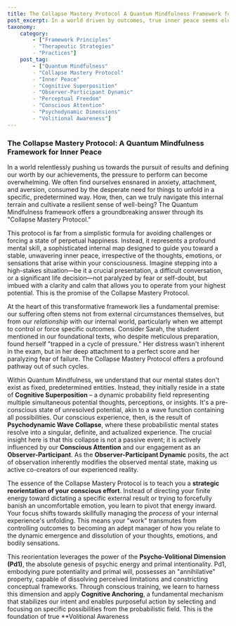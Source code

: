 ```yaml
---
title: The Collapse Mastery Protocol A Quantum Mindfulness Framework for Inner Peace
post_excerpt: In a world driven by outcomes, true inner peace seems elusive. The Quantum Mindfulness framework introduces the "Collapse Mastery Protocol," a revolutionary approach to navigating internal experience. This protocol teaches us to strategically reorient our conscious effort, transforming our relationship with thoughts and feelings to cultivate profound, stable calm regardless of external circumstances.
taxonomy:
    category:
        - ["Framework Principles"
        - "Therapeutic Strategies"
        - "Practices"]
    post_tag:
        - ["Quantum Mindfulness"
        - "Collapse Mastery Protocol"
        - "Inner Peace"
        - "Cognitive Superposition"
        - "Observer-Participant Dynamic"
        - "Perceptual Freedom"
        - "Conscious Attention"
        - "Psychodynamic Dimensions"
        - "Volitional Awareness"]
---
```

### The Collapse Mastery Protocol: A Quantum Mindfulness Framework for Inner Peace

In a world relentlessly pushing us towards the pursuit of results and defining our worth by our achievements, the pressure to perform can become overwhelming. We often find ourselves ensnared in anxiety, attachment, and aversion, consumed by the desperate need for things to unfold in a specific, predetermined way. How, then, can we truly navigate this internal terrain and cultivate a resilient sense of well-being? The Quantum Mindfulness framework offers a groundbreaking answer through its "Collapse Mastery Protocol."

This protocol is far from a simplistic formula for avoiding challenges or forcing a state of perpetual happiness. Instead, it represents a profound mental skill, a sophisticated internal map designed to guide you toward a stable, unwavering inner peace, irrespective of the thoughts, emotions, or sensations that arise within your consciousness. Imagine stepping into a high-stakes situation—be it a crucial presentation, a difficult conversation, or a significant life decision—not paralyzed by fear or self-doubt, but imbued with a clarity and calm that allows you to operate from your highest potential. This is the promise of the Collapse Mastery Protocol.

At the heart of this transformative framework lies a fundamental premise: our suffering often stems not from external circumstances themselves, but from our *relationship* with our internal world, particularly when we attempt to control or force specific outcomes. Consider Sarah, the student mentioned in our foundational texts, who despite meticulous preparation, found herself "trapped in a cycle of pressure." Her distress wasn't inherent in the exam, but in her deep attachment to a perfect score and her paralyzing fear of failure. The Collapse Mastery Protocol offers a profound pathway out of such cycles.

Within Quantum Mindfulness, we understand that our mental states don't exist as fixed, predetermined entities. Instead, they initially reside in a state of **Cognitive Superposition** – a dynamic probability field representing multiple simultaneous potential thoughts, perceptions, or insights. It's a pre-conscious state of unresolved potential, akin to a wave function containing all possibilities. Our conscious experience, then, is the result of **Psychodynamic Wave Collapse**, where these probabilistic mental states resolve into a singular, definite, and actualized experience. The crucial insight here is that this collapse is not a passive event; it is actively influenced by our **Conscious Attention** and our engagement as an **Observer-Participant**. As the **Observer-Participant Dynamic** posits, the act of observation inherently modifies the observed mental state, making us active co-creators of our experienced reality.

The essence of the Collapse Mastery Protocol is to teach you a **strategic reorientation of your conscious effort**. Instead of directing your finite energy toward dictating a specific external result or trying to forcefully banish an uncomfortable emotion, you learn to pivot that energy inward. Your focus shifts towards skillfully managing the *process* of your internal experience's unfolding. This means your "work" transmutes from controlling outcomes to becoming an adept manager of how you relate to the dynamic emergence and dissolution of your thoughts, emotions, and bodily sensations.

This reorientation leverages the power of the **Psycho-Volitional Dimension (Pd1)**, the absolute genesis of psychic energy and primal intentionality. Pd1, embodying pure potentiality and primal will, possesses an "annihilative" property, capable of dissolving perceived limitations and constricting conceptual frameworks. Through conscious training, we learn to harness this dimension and apply **Cognitive Anchoring**, a fundamental mechanism that stabilizes our intent and enables purposeful action by selecting and focusing on specific possibilities from the probabilistic field. This is the foundation of true **Volitional Awareness